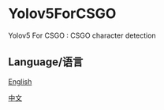 # Yolov5ForCSGO

Yolov5 For CSGO : CSGO character detection

## Language/语言

[English](https://github.com/Lucid1ty/Yolov5ForCSGO/blob/main/README-en.md)

[中文](https://github.com/Lucid1ty/Yolov5ForCSGO/blob/main/README-zh.md)

